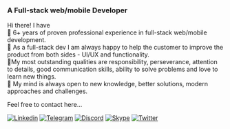 <h3>A Full-stack web/mobile Developer</h3>

<p align="left">
Hi there! I have <br/>
📌 6+ years of proven professional experience in full-stack web/mobile development. <br />
📌 As a full-stack dev I am always happy to help the customer to improve the product from both sides - UI/UX and functionality. <br />
📌My most outstanding qualities are responsibility, perseverance, attention to details, good communication skills, ability to solve problems and love to learn new things. <br />
📌 My mind is always open to new knowledge, better solutions, modern approaches and challenges. <br />

Feel free to contact here...

</p>

<div>

[![Linkedin](https://img.shields.io/badge/Portfolio-gray?style=flat&logo=appveyor)](https://stackrev.netlify.app/)
[![Telegram](https://img.shields.io/badge/-Telegram-000?style=flat&logo=Telegram&logoColor=white)](https://t.me/stackrev)
[![Discord](https://img.shields.io/badge/-Discord-white?style=flat&logo=Discord)](https://discord.com/users/stackrev#7119/)
[![Skype](https://img.shields.io/badge/-Skype-grey?style=flat&logo=Skype&logoColor=white)](https://join.skype.com/invite/aeCgHSLAVbCb)
[![Twitter](https://img.shields.io/badge/-Twitter-blue?style=flat&logo=Twitter&logoColor=white)](https://twitter.com/stackrev)

</div>
